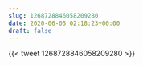 ```yaml
---
slug: 1268728846058209280
date: 2020-06-05 02:18:23+00:00
draft: false
---
```


{{< tweet 1268728846058209280 >}}
